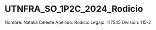 # UTNFRA_SO_1P2C_2024_Rodicio
Nombre: Natalia Celeste
Apellido: Rodicio
Legajo: 117545
División: 115-2

